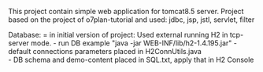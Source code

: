 This project contain simple web application for tomcat8.5 server.
Project based on the project of o7plan-tutorial and used: jdbc, jsp, jstl, servlet, filter

Database: 
= in initial version of project: Used external running H2 in tcp-server mode.
	- run DB example "java -jar WEB-INF/lib/h2-1.4.195.jar"
	- default connections parameters placed in H2ConnUtils.java  
	- DB schema and demo-content placed in SQL.txt, apply that in H2 Console